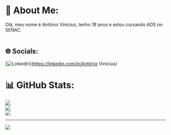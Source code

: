 # 💫 About Me:
Olá, meu nome é Antônio Vinícius, tenho 18 anos e estou cursando ADS no SENAC.<br><br>


## 🌐 Socials:
[![LinkedIn](https://img.shields.io/badge/LinkedIn-%230077B5.svg?logo=linkedin&logoColor=white)](https://linkedin.com/in/Antônio Vinícius) 

# 📊 GitHub Stats:
![](https://github-readme-stats.vercel.app/api?username=toinnnnn&theme=monokai&hide_border=false&include_all_commits=false&count_private=false)<br/>
![](https://github-readme-streak-stats.herokuapp.com/?user=toinnnnn&theme=monokai&hide_border=false)<br/>
![](https://github-readme-stats.vercel.app/api/top-langs/?username=toinnnnn&theme=monokai&hide_border=false&include_all_commits=false&count_private=false&layout=compact)

---
[![](https://visitcount.itsvg.in/api?id=toinnnnn&icon=0&color=0)](https://visitcount.itsvg.in)

<!-- Proudly created with GPRM ( https://gprm.itsvg.in ) -->
